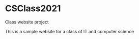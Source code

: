 # CSClass2021
 Class website project

This is a sample website for a class of IT and computer science
